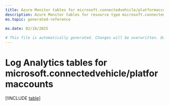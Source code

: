 ```yaml
---
title: Azure Monitor tables for microsoft.connectedvehicle/platformaccounts
description: Azure Monitor tables for resource type microsoft.connectedvehicle/platformaccounts
ms.topic: generated-reference
   
ms.date: 02/18/2025

# This file is automatically generated. Changes will be overwritten. Do not change this file directly.
---
```


# Log Analytics tables for microsoft.connectedvehicle/platformaccounts  

[!INCLUDE [table](~/reusable-content/ce-skilling/azure/includes/azure-monitor/reference/tables/microsoft-connectedvehicle_platformaccounts-include.md)]

